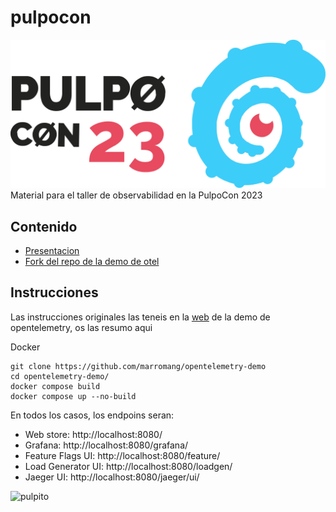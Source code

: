 # pulpocon
![PulpoCon](img/logoHoriz.svg)
Material para el taller de observabilidad en la PulpoCon 2023

## Contenido
* [Presentacion](https://github.com/marromang/pulpocon/docs/presentacion)
* [Fork del repo de la demo de otel](https://github.com/marromang/opentelemetry-demo)

## Instrucciones
Las instrucciones originales las teneis en la [web](https://opentelemetry.io/docs/demo/docker-deployment/) de la demo de opentelemetry, os las resumo aqui

Docker

```
git clone https://github.com/marromang/opentelemetry-demo
cd opentelemetry-demo/
docker compose build
docker compose up --no-build
```

En todos los casos, los endpoins seran:
* Web store: http://localhost:8080/
* Grafana: http://localhost:8080/grafana/
* Feature Flags UI: http://localhost:8080/feature/
* Load Generator UI: http://localhost:8080/loadgen/
* Jaeger UI: http://localhost:8080/jaeger/ui/

![pulpito](img/pulpi.png)